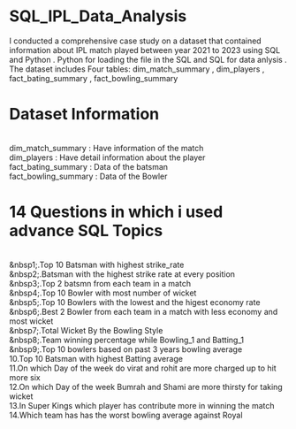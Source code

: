 # SQL_IPL_Data_Analysis

I conducted a comprehensive case study on a dataset that contained information about IPL match played between year 2021 to 2023 using SQL and Python . Python for loading the file in the SQL and SQL for data anlysis . The dataset includes Four tables: dim_match_summary , dim_players , fact_bating_summary , fact_bowling_summary

# Dataset Information
 <br>dim_match_summary  : Have information of the match 
 <br>dim_players : Have detail information about the player
 <br>fact_bating_summary : Data of the batsman 
 <br>fact_bowling_summary : Data of the Bowler


# **14 Questions in which i used advance SQL Topics**

 <br>&nbsp1;.Top 10 Batsman with highest strike_rate
 <br>&nbsp2;.Batsman with the highest strike rate at every position
 <br>&nbsp3;.Top 2 batsmn from each team in a match
 <br>&nbsp4;.Top 10 Bowler with most number of wicket
 <br>&nbsp5;.Top 10 Bowlers with the lowest and the higest economy rate
 <br>&nbsp6;.Best 2 Bowler from each team in a match with less economy and most wicket 
 <br>&nbsp7;.Total Wicket By the Bowling Style
 <br>&nbsp8;.Team winning percentage while Bowling_1 and Batting_1
 <br>&nbsp9;.Top 10 bowlers based on past 3 years bowling average
<br>10.Top 10 Batsman with highest Batting average
<br>11.On which Day of the week do virat and rohit are more charged up to  hit more six
<br>12.On which Day of the week Bumrah and Shami are more thirsty for taking wicket
<br>13.In Super Kings which player has contribute more in winning the match
<br>14.Which team has has the worst bowling average against Royal



